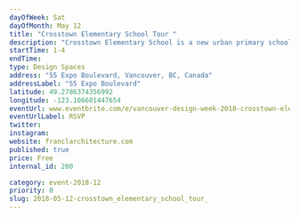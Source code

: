 ```yaml
---
dayOfWeek: Sat
dayOfMonth: May 12
title: "Crosstown Elementary School Tour "
description: "Crosstown Elementary School is a new urban primary school for downtown Vancouver families. Join us a for a tour of the school and its community-oriented spaces. Presented by Francl Architecture."
startTime: 1-4
endTime: 
type: Design Spaces
address: "55 Expo Boulevard, Vancouver, BC, Canada"
addressLabel: "55 Expo Boulevard"
latitude: 49.2786374356992
longitude: -123.106601447654
eventUrl: www.eventbrite.com/e/vancouver-design-week-2018-crosstown-elementary-school-tours-tickets-45216419528
eventUrlLabel: RSVP
twitter: 
instagram: 
website: franclarchitecture.com
published: true
price: Free
internal_id: 200

category: event-2018-12
priority: 0
slug: 2018-05-12-crosstown_elementary_school_tour_
---
```

